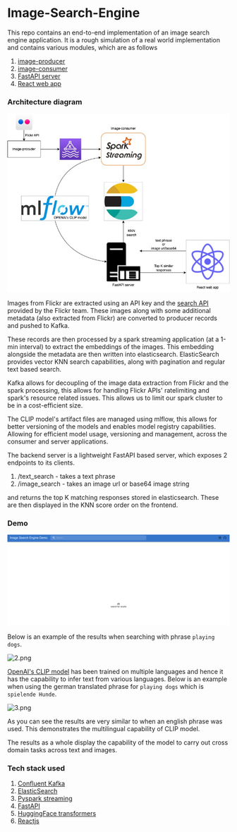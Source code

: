 # Image-Search-Engine

This repo contains an end-to-end implementation of an image search engine application.
It is a rough simulation of a real world implementation and contains various modules, which are as follows

1. [image-producer](image-producer/README.md)
2. [image-consumer](image-consumer/README.md)
3. [FastAPI server](server/README.md)
4. [React web app](client/README.md)

### Architecture diagram

![architecture.jpg](imgs/architecture.jpg)

Images from Flickr are extracted using an API key and the
[search API](https://www.flickr.com/services/api/flickr.photos.search.html) provided by the Flickr team.
These images along with some additional metadata (also extracted from Flickr) are converted to producer records
and pushed to Kafka.

These records are then processed by a spark streaming application (at a 1-min interval) to extract the embeddings
of the images. This embedding alongside the metadata are then written into elasticsearch.
ElasticSearch provides vector KNN search capabilities, along with pagination and regular text based search.

Kafka allows for decoupling of the image data extraction from Flickr and the spark processing, this
allows for handling Flickr APIs' ratelimiting and spark's resource related issues.
This allows us to limit our spark cluster to be in a cost-efficient size.

The CLIP model's artifact files are managed using mlflow, this allows for better versioning of the models and enables
model registry capabilities. Allowing for efficient model usage, versioning and
management, across the consumer and server applications.

The backend server is a lightweight FastAPI based server, which exposes 2 endpoints to its clients.

1. /text_search - takes a text phrase
2. /image_search - takes an image url or base64 image string

and returns the top K matching responses stored in elasticsearch. These are then displayed in
the KNN score order on the frontend.

### Demo

![1.png](imgs/demo/1.png)

Below is an example of the results when searching with phrase `playing dogs`.

![2.png](imgs/demo/2.png)

[OpenAI's CLIP model](https://openai.com/research/clip) has been trained on multiple languages and
hence it has the capability to infer text from various languages. Below is an example
when using the german translated phrase for `playing dogs` which is `spielende Hunde`.

![3.png](imgs/demo/3.png)

As you can see the results are very similar to when an english phrase was used.
This demonstrates the multilingual capability of CLIP model.

The results as a whole display the capability of the model to carry out cross domain tasks across text and images.

### Tech stack used

1. [Confluent Kafka](https://www.confluent.io/lp/apache-kafka)
2. [ElasticSearch](https://www.elastic.co/elasticsearch/)
3. [Pyspark streaming](https://spark.apache.org/docs/latest/streaming-programming-guide.html)
4. [FastAPI](https://fastapi.tiangolo.com/lo/)
5. [HuggingFace transformers](https://huggingface.co/)
6. [Reactjs](https://react.dev/)

